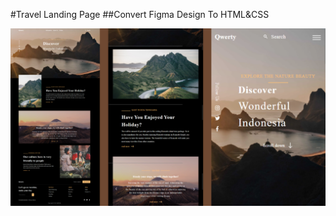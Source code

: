 #Travel Landing Page
##Convert Figma Design To HTML&CSS

<img src="./thumbnail.png" raw=true style="margin-right: 10px;"/>